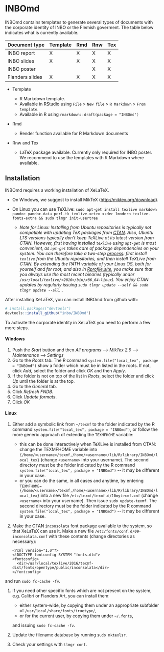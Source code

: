 # INBOmd

INBOmd contains templates to generate several types of documents with the corporate identity of INBO or the Flemish goverment. The table below indicates what is currently available.

| Document type   | Template | Rmd | Rnw | Tex |
| --------------- | -------- | --- | --- | --- |
| INBO report     |     X    |  X  |  X  |  X  |
| INBO slides     |     X    |  X  |  X  |  X  |
| INBO poster     |          |     |  X  |  X  |
| Flanders slides |     X    |  X  |  X  |  X  |

- Template
    - R Markdown template. 
    - Available in RStudio using `File` > `New file` > `R Markdown` > `From template`.
    - Available in R using `rmarkdown::draft(package = "INBOmd")`

- Rmd
    - Render function available for R Markdown documents

- Rnw and Tex
    - LaTeX package available. Currently only required for INBO poster. We recommend to use the templates with R Markdown where available.

## Installation

INBOmd requires a working installation of XeLaTeX.

- On Windows, we suggest to install MikTeX (http://miktex.org/download).
- On Linux you can use TeXLive: `sudo apt-get install texlive markdown pandoc pandoc-data perl-tk texlive-xetex xzdec lmodern texlive-fonts-extra && sudo tlmgr init-usertree`

    - _Note for Linux: Installing from Ubuntu repositories is typically not compatible with updating TeX packages from [CTAN](https://www.ctan.org). Also, Ubuntu LTS versions typically don't keep TeXLive at its latest version from CTAN. However, first having installed `texlive` using `apt-get` is most convenient, as `apt-get` takes care of package dependencies on your system._
        _You can therefore take a two-step [process](https://askubuntu.com/questions/486170/upgrade-from-tex-live-from-2013-to-2014-on-ubuntu-14-04): first install `texlive` from the Ubuntu repositories, and then install TeXLive from CTAN. By extending the PATH variable of your Linux OS, both for yourself and for root, and also in [Rprofile.site](https://stackoverflow.com/questions/17480157/how-to-teach-r-find-the-texlive-directory-when-using-rstudio), you make sure that you always use the most recent binaries (typically under `/usr/local/texlive/<2016>/bin/x86_64-linux`). You enjoy CTAN updates by regularly issuing `sudo tlmgr update --self && sudo tlmgr update --all`._
.

After installing XeLaTeX, you can install INBOmd from github with:

```R
# install.packages("devtools")
devtools::install_github("inbo/INBOmd")
```

To activate the corporate identity in XeLaTeX you need to perform a few more steps.

#### Windows

1. Push the _Start_ button and then _All programs_ --> _MikTex 2.9_ --> _Maintenance_ --> _Settings_
1. Go to the _Roots_ tab. The R command `system.file("local_tex", package = "INBOmd")` show a folder which must be in listed in the roots. If not, click _Add_, select the folder and click _OK_ and then _Apply_.
1. If the folder is not on top of the list in _Roots_, select the folder and click _Up_ until the folder is at the top.
1. Go to the _General_ tab. 
1. Click _Refresh FNDB_.
1. Click _Update formats_.
1. Click _OK_

#### Linux

1. Either add a symbolic link from `~/texmf` to the folder indicated by the R command `system.file("local_tex", package = "INBOmd")`, or follow the more generic approach of extending  the `TEXMFHOME` variable:
    - this can be done interactively when TeXLive is installed from CTAN: change the TEXMFHOME variable into `{/home/<username>/texmf,/home/<username>/lib/R/library/INBOmd/local_tex}` (change `<username>` into your username).
    The second directory must be the folder indicated by the R command `system.file("local_tex", package = "INBOmd")` -- it may be different in your case.
    - or you can do the same, in all cases and anytime, by entering `TEXMFHOME={/home/<username>/texmf,/home/<username>/lib/R/library/INBOmd/local_tex}` into a new file `/etc/texmf/texmf.d/10mytexmf.cnf` (change `<username>` into your username). Then issue `sudo update-texmf`.
    The second directory must be the folder indicated by the R command `system.file("local_tex", package = "INBOmd")` -- it may be different in your case.
1. Make the CTAN `inconsolata` font package available to the system, so that XeLaTeX can use it. Make a new file `/etc/fonts/conf.d/09-inconsolata.conf` with these contents (change directories as necessary):

    ```
    <?xml version="1.0"?>
    <!DOCTYPE fontconfig SYSTEM "fonts.dtd">
    <fontconfig>
      <dir>/usr/local/texlive/2016/texmf-dist/fonts/opentype/public/inconsolata</dir>
    </fontconfig>
    ```
and run `sudo fc-cache -fv`.
1. If you need other specific fonts which are not present on the system, e.g. Calibri or Flanders Art, you can install them:
    - either system-wide, by copying them under an appropriate subfolder of `/usr/local/share/fonts/truetype/`,
    - or for the current user, by copying them under `~/.fonts`,

    and issuing `sudo fc-cache -fv`.
1. Update the filename database by running `sudo mktexlsr`.
1. Check your settings with `tlmgr conf`.
